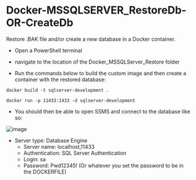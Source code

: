# Docker-MSSQLSERVER_RestoreDb-OR-CreateDb
Restore .BAK file and/or create a new database in a Docker container.

- Open a PowerShell terminal

- navigate to the location of the Docker_MSSQLServer_Restore folder

- Run the commands below to build the custom image and then create a container with the restored database:
```copy
docker build -t sqlserver-development .
```

```copy
docker run -p 11433:1433 -d sqlserver-development
```

- You should then be able to open SSMS and connect to the database like so:

![image](https://github.com/JohnnyR030T/Docker-MSSQLSERVER_RestoreDb-OR-CreateDb/assets/2913985/31d1564e-11db-4981-a40b-bfc7e59d1ee2)


  - Server type: Database Engine
	- Server name: localhost,11433
	- Authentication: SQL Server Authentication
	- Login: sa
	- Password: Pwd12345!  (Or whatever you set the password to be in the DOCKERFILE)
